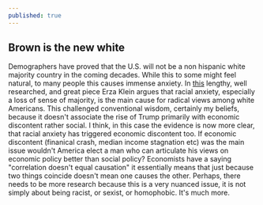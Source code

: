 ```yaml
---
published: true
---
```

## Brown is the new white
Demographers have proved that the U.S. will not be a non hispanic white majority country in the coming decades. While this to some might feel natural, to many people this causes immense anxiety. In [this](https://www.vox.com/policy-and-politics/2018/7/30/17505406/trump-obama-race-politics-immigration) lengthy, well researched, and great piece Erza Klein argues that racial anxiety, especially a loss of sense of majority, is the main cause for radical views among white Americans. This challenged conventional wisdom, certainly my beliefs, because it doesn't associate the rise of Trump primarily with economic discontent rather social. I think, in this case the evidence is now more clear, that racial anxiety has triggered economic discontent too. If economic discontent (finanical crash, median income stagnation etc) was the main issue wouldn't America elect a man who can articulate his views on economic policy better than social policy? Economists have a  saying "correlation doesn't equal causation" it essentially means that just because two things coincide doesn't mean one causes the other. Perhaps, there needs to be more research because this is a very nuanced issue, it is not simply about being racist, or sexist, or homophobic. It's much more.
